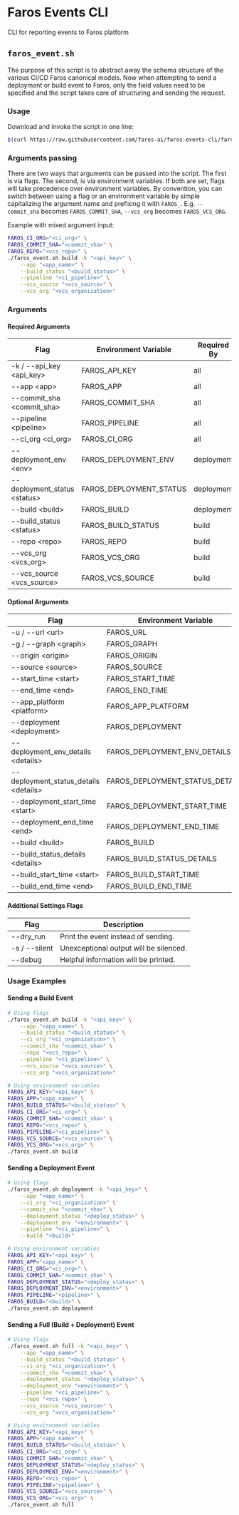 # Faros Events CLI

CLI for reporting events to Faros platform

## `faros_event.sh`

The purpose of this script is to abstract away the schema structure of the various CI/CD Faros canonical models. Now when attempting to send a deployment or build event to Faros, only the field values need to be specified and the script takes care of structuring and sending the request.

### Usage

Download and invoke the script in one line:

```sh
$(curl https://raw.githubusercontent.com/faros-ai/faros-events-cli/faros_events.sh) | bash -s deployment --help
```

### Arguments passing

There are two ways that arguments can be passed into the script. The first is via flags. The second, is via environment variables. If both are set, flags will take precedence over environment variables. By convention, you can switch between using a flag or an environment variable by simple capitalizing the argument name and prefixing it with `FAROS_`. E.g. `--commit_sha` becomes `FAROS_COMMIT_SHA`, `--vcs_org` becomes `FAROS_VCS_ORG`.

Example with mixed argument input:

```sh
FAROS_CI_ORG="<ci_org>" \
FAROS_COMMIT_SHA="<commit_sha>" \
FAROS_REPO="<vcs_repo>" \
./faros_event.sh build -k "<api_key>" \
    --app "<app_name>" \
    --build_status "<build_status>" \
    --pipeline "<ci_pipeline>" \
    --vcs_source "<vcs_source>" \
    --vcs_org "<vcs_organization>"
```

### Arguments

#### Required Arguments

| Flag                          | Environment Variable    | Required By |
| ----------------------------- | ----------------------- | ----------- |
| -k / --api_key \<api_key>     | FAROS_API_KEY           | all         |
| --app \<app>                  | FAROS_APP               | all         |
| --commit_sha \<commit_sha>    | FAROS_COMMIT_SHA        | all         |
| --pipeline \<pipeline>        | FAROS_PIPELINE          | all         |
| --ci_org \<ci_org>            | FAROS_CI_ORG            | all         |
| --deployment_env \<env>       | FAROS_DEPLOYMENT_ENV    | deployment  |
| --deployment_status \<status> | FAROS_DEPLOYMENT_STATUS | deployment  |
| --build \<build>              | FAROS_BUILD             | deployment  |
| --build_status \<status>      | FAROS_BUILD_STATUS      | build       |
| --repo \<repo>                | FAROS_REPO              | build       |
| --vcs_org \<vcs_org>          | FAROS_VCS_ORG           | build       |
| --vcs_source \<vcs_source>    | FAROS_VCS_SOURCE        | build       |

#### Optional Arguments

| Flag                                   | Environment Variable            | Default                   | Used By    |
| -------------------------------------- | ------------------------------- | ------------------------- | ---------- |
| -u / --url \<url>                      | FAROS_URL                       | https://prod.api.faros.ai | all        |
| -g / --graph \<graph>                  | FAROS_GRAPH                     | "default"                 | all        |
| --origin \<origin>                     | FAROS_ORIGIN                    | Faros_Script_Event        | all        |
| --source \<source>                     | FAROS_SOURCE                    | Faros_Script              | all        |
| --start_time \<start>                  | FAROS_START_TIME                | Now                       | all        |
| --end_time \<end>                      | FAROS_END_TIME                  | Now                       | all        |
| --app_platform \<platform>             | FAROS_APP_PLATFORM              | "NA"                      | all        |
| --deployment \<deployment>             | FAROS_DEPLOYMENT                | Random UUID               | deployment |
| --deployment_env_details \<details>    | FAROS_DEPLOYMENT_ENV_DETAILS    | ""                        | deployment |
| --deployment_status_details \<details> | FAROS_DEPLOYMENT_STATUS_DETAILS | ""                        | deployment |
| --deployment_start_time \<start>       | FAROS_DEPLOYMENT_START_TIME     | FAROS_START_TIME          | deployment |
| --deployment_end_time \<end>           | FAROS_DEPLOYMENT_END_TIME       | FAROS_END_TIME            | deployment |
| --build \<build>                       | FAROS_BUILD                     | FAROS_COMMIT_SHA          | build      |
| --build_status_details \<details>      | FAROS_BUILD_STATUS_DETAILS      | ""                        | build      |
| --build_start_time \<start>            | FAROS_BUILD_START_TIME          | FAROS_START_TIME          | build      |
| --build_end_time \<end>                | FAROS_BUILD_END_TIME            | FAROS_END_TIME            | build      |

#### Additional Settings Flags

| Flag          | Description                            |
| ------------- | -------------------------------------- |
| --dry_run     | Print the event instead of sending.    |
| -s / --silent | Unexceptional output will be silenced. |
| --debug       | Helpful information will be printed.   |

### Usage Examples

#### Sending a Build Event

```sh
# Using flags
./faros_event.sh build -k "<api_key>" \
    --app "<app_name>" \
    --build_status "<build_status>" \
    --ci_org "<ci_organization>" \
    --commit_sha "<commit_sha>" \
    --repo "<vcs_repo>" \
    --pipeline "<ci_pipeline>" \
    --vcs_source "<vcs_source>" \
    --vcs_org "<vcs_organization>"

# Using environment variables
FAROS_API_KEY="<api_key>" \
FAROS_APP="<app_name>" \
FAROS_BUILD_STATUS="<build_status>" \
FAROS_CI_ORG="<ci_org>" \
FAROS_COMMIT_SHA="<commit_sha>" \
FAROS_REPO="<vcs_repo>" \
FAROS_PIPELINE="<ci_pipeline>" \
FAROS_VCS_SOURCE="<vcs_source>" \
FAROS_VCS_ORG="<vcs_org>" \
./faros_event.sh build
```

#### Sending a Deployment Event

```sh
# Using flags
./faros_event.sh deployment -k "<api_key>" \
    --app "<app_name>" \
    --ci_org "<ci_organization>" \
    --commit_sha "<commit_sha>" \
    --deployment_status "<deploy_status>" \
    --deployment_env "<environment>" \
    --pipeline "<ci_pipeline>" \
    --build "<build>"

# Using environment variables
FAROS_API_KEY="<api_key>" \
FAROS_APP="<app_name>" \
FAROS_CI_ORG="<ci_org>" \
FAROS_COMMIT_SHA="<commit_sha>" \
FAROS_DEPLOYMENT_STATUS="<deploy_status>" \
FAROS_DEPLOYMENT_ENV="<environment>" \
FAROS_PIPELINE="<pipeline>" \
FAROS_BUILD="<build>" \
./faros_event.sh deployment
```

#### Sending a Full (Build + Deployment) Event

```sh
# Using flags
./faros_event.sh full -k "<api_key>" \
    --app "<app_name>" \
    --build_status "<build_status>" \
    --ci_org "<ci_organization>" \
    --commit_sha "<commit_sha>" \
    --deployment_status "<deploy_status>" \
    --deployment_env "<environment>" \
    --pipeline "<ci_pipeline>" \
    --repo "<vcs_repo>" \
    --vcs_source "<vcs_source>" \
    --vcs_org "<vcs_organization>"

# Using environment variables
FAROS_API_KEY="<api_key>" \
FAROS_APP="<app_name>" \
FAROS_BUILD_STATUS="<build_status>" \
FAROS_CI_ORG="<ci_org>" \
FAROS_COMMIT_SHA="<commit_sha>" \
FAROS_DEPLOYMENT_STATUS="<deploy_status>" \
FAROS_DEPLOYMENT_ENV="<environment>" \
FAROS_REPO="<vcs_repo>" \
FAROS_PIPELINE="<pipeline>" \
FAROS_VCS_SOURCE="<vcs_source>" \
FAROS_VCS_ORG="<vcs_org>" \
./faros_event.sh full
```
